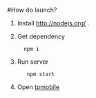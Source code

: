 #How do launch?

1. Install http://nodejs.org/ .

2. Get dependency
    ```
      npm i
    ```
3. Run server
    ```
       npm start
    ```

4. Open [tpmobile](http://localhost:8001/)
